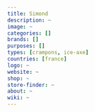 ```yaml
---
title: Simond
description: ~
image: ~
categories: []
brands: []
purposes: []
types: [crampons, ice-axe]
countries: [france]
logo: ~
website: ~
shop: ~
store-finder: ~
about: ~
wiki: ~
---
```

